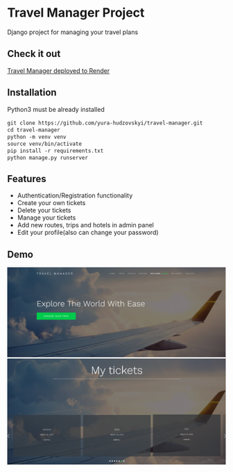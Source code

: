 # Travel Manager Project
Django project for managing your travel plans
## Check it out
[Travel Manager  deployed to Render](link)
## Installation
Python3 must be already installed
```shell
git clone https://github.com/yura-hudzovskyi/travel-manager.git
cd travel-manager
python -m venv venv
source venv/bin/activate
pip install -r requirements.txt
python manage.py runserver
```
## Features
* Authentication/Registration functionality
* Create your own tickets
* Delete your tickets
* Manage your tickets
* Add new routes, trips and hotels in admin panel
* Edit your profile(also can change your password)

## Demo

![Demo](img.png)
![](img_1.png)